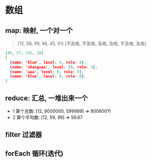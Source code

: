 # 数组

## map: 映射, 一个对一个

> [12, 58, 99, 86, 45, 91]
> [不及格, 不及格, 及格, 及格, 不及格, 及格]

```json
[45, 57, 135, 28]
[
  {name: 'blue', level: 0, role: 0},
  {name: 'zhangsan', level: 99, role: 3},
  {name: 'aaa', level: 0, role: 0},
  {name: 'blue', level: 0, role: 0},
]
```

## reduce: 汇总, 一堆出来一个

- 1 算个总数: [12, 8000000, 599999] => 80060011
- 2 算个平均数: [12, 59, 99] => 56.67

## filter 过滤器

## forEach 循环(迭代)
